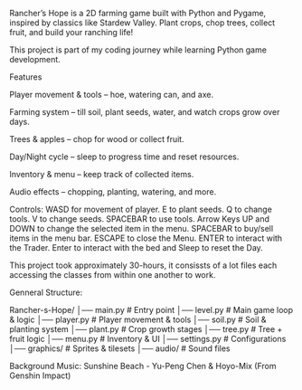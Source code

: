 Rancher’s Hope is a 2D farming game built with Python and Pygame, inspired by classics like Stardew Valley.
Plant crops, chop trees, collect fruit, and build your ranching life!

This project is part of my coding journey while learning Python game development.

Features

  Player movement & tools – hoe, watering can, and axe.

  Farming system – till soil, plant seeds, water, and watch crops grow over days.

  Trees & apples – chop for wood or collect fruit.

  Day/Night cycle – sleep to progress time and reset resources.

  Inventory & menu – keep track of collected items.

  Audio effects – chopping, planting, watering, and more.

Controls:
WASD for movement of player.
E to plant seeds.
Q to change tools.
V to change seeds.
SPACEBAR to use tools.
Arrow Keys UP and DOWN to change the selected item in the menu.
SPACEBAR to buy/sell items in the menu bar.
ESCAPE to close the Menu.
ENTER to interact with the Trader.
Enter to interact with the bed and Sleep to reset the Day.



This project took approximately 30-hours, it consissts of a lot files each accessing the classes from within one another to work.

Genneral Structure:

Rancher-s-Hope/
│── main.py          # Entry point
│── level.py         # Main game loop & logic
│── player.py        # Player movement & tools
│── soil.py          # Soil & planting system
│── plant.py         # Crop growth stages
│── tree.py          # Tree + fruit logic
│── menu.py          # Inventory & UI
│── settings.py      # Configurations
│── graphics/        # Sprites & tilesets
│── audio/           # Sound files


Background Music: Sunshine Beach - Yu-Peng Chen & Hoyo-Mix  (From Genshin Impact)
